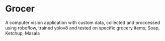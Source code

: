 # Grocer
A computer vision application with custom data, collected and proccessed using roboflow, trained yolov8 and tested on specific grocery items; Soap, Ketchup, Masala
